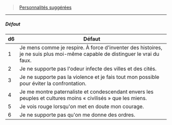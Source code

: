 ﻿---
!PersonalityDefectItem
Id: background_explorateur_hd.md#défaut
ParentLink: background_explorateur_hd.md#personnalités-suggérées
Name: Défaut
ParentName: Personnalités suggérées
NameLevel: 5
Attributes: {}
---
> [Personnalités suggérées](hd_background_explorateur_personnalites_suggerees.md)

---

##### Défaut

|d6|Défaut|
|---|---|
|1|Je mens comme je respire. À force d'inventer des histoires, je ne suis plus moi-même capable de distinguer le vrai du faux.|
|2|Je ne supporte pas l'odeur infecte des villes et des cités.|
|3|Je ne supporte pas la violence et je fais tout mon possible pour éviter la confrontation.|
|4|Je me montre paternaliste et condescendant envers les peuples et cultures moins « civilisés » que les miens.|
|5|Je vois rouge lorsqu'on met en doute mon courage.|
|6|Je ne supporte pas qu'on me donne des ordres.|


